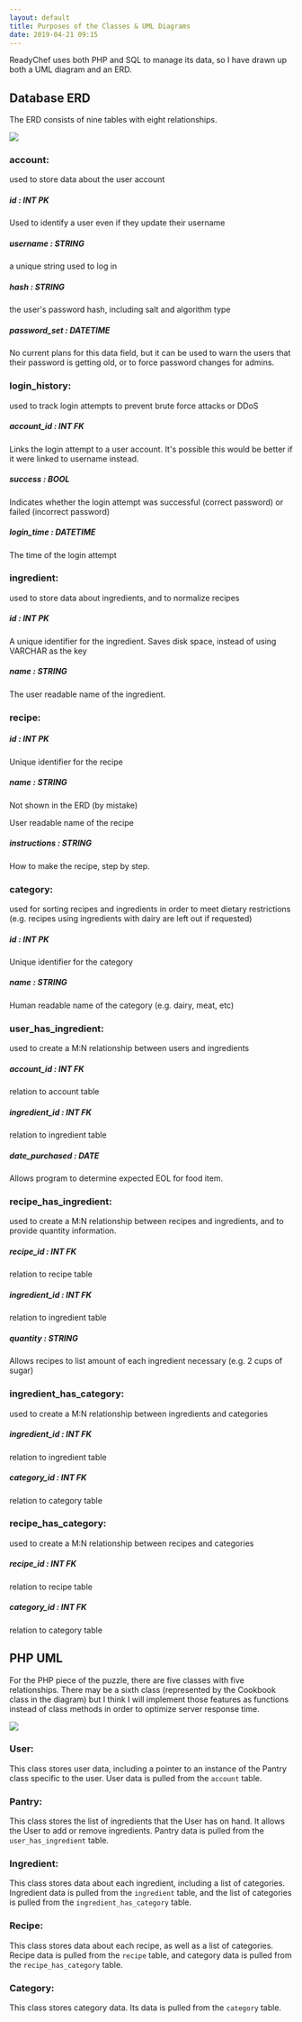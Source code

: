 ```yaml
---
layout: default
title: Purposes of the Classes & UML Diagrams
date: 2019-04-21 09:15
---
```

ReadyChef uses both PHP and SQL to manage its data, so I have drawn up both a UML diagram and an ERD.

## Database ERD

The ERD consists of nine tables with eight relationships.

![](./assets/images/erd-20190427.png)

### account:

used to store data about the user account

##### *id* : INT PK

Used to identify a user even if they update their username

##### username : STRING

a unique string used to log in

##### hash : STRING

the user's password hash, including salt and algorithm type

##### password_set : DATETIME

No current plans for this data field, but it can be used to warn the users that their password is getting old, or to force password changes for admins.

### login_history:

used to track login attempts to prevent brute force attacks or DDoS

##### *account_id* : INT FK

Links the login attempt to a user account. It's possible this would be better if it were linked to username instead.

##### success : BOOL

Indicates whether the login attempt was successful (correct password) or failed (incorrect password)

##### login_time : DATETIME

The time of the login attempt

### ingredient:

used to store data about ingredients, and to normalize recipes

##### id : INT PK

A unique identifier for the ingredient. Saves disk space, instead of using VARCHAR as the key

##### name : STRING

The user readable name of the ingredient.

### recipe:

##### *id* : INT PK

Unique identifier for the recipe

##### name : STRING

Not shown in the ERD (by mistake)

User readable name of the recipe

##### instructions : STRING

How to make the recipe, step by step.

### category:

used for sorting recipes and ingredients in order to meet dietary restrictions (e.g. recipes using ingredients with dairy are left out if requested)

##### *id* : INT PK

Unique identifier for the category

##### name : STRING

Human readable name of the category (e.g. dairy, meat, etc)

### user_has_ingredient:

used to create a M:N relationship between users and ingredients

##### account_id : INT FK

relation to account table

##### ingredient_id : INT FK

relation to ingredient table

##### date_purchased : DATE

Allows program to determine expected EOL for food item.

### recipe_has_ingredient:

used to create a M:N relationship between recipes and ingredients, and to provide quantity information.

##### recipe_id : INT FK

relation to recipe table

##### ingredient_id : INT FK

relation to ingredient table

##### quantity : STRING

Allows recipes to list amount of each ingredient necessary (e.g. 2 cups of sugar)

### ingredient_has_category:

used to create a M:N relationship between ingredients and categories

##### ingredient_id : INT FK

relation to ingredient table

##### category_id : INT FK

relation to category table

### recipe_has_category:

used to create a M:N relationship between recipes and categories

##### recipe_id : INT FK

relation to recipe table

##### category_id : INT FK

relation to category table

## PHP UML

For the PHP piece of the puzzle, there are five classes with five relationships. There may be a sixth class (represented by the Cookbook class in the diagram) but I think I will implement those features as functions instead of class methods in order to optimize server response time.

![](assets/images/uml-20190505.png)

### User: 

This class stores user data, including a pointer to an instance of the Pantry class specific to the user. User data is pulled from the `account` table.

### Pantry:

This class stores the list of ingredients that the User has on hand. It allows the User to add or remove ingredients. Pantry data is pulled from the `user_has_ingredient` table.

### Ingredient:

This class stores data about each ingredient, including a list of categories. Ingredient data is pulled from the `ingredient` table, and the list of categories is pulled from the `ingredient_has_category` table.

### Recipe:

This class stores data about each recipe, as well as a list of categories. Recipe data is pulled from the `recipe` table, and category data is pulled from the `recipe_has_category` table.

### Category:

This class stores category data. Its data is pulled from the `category` table.
